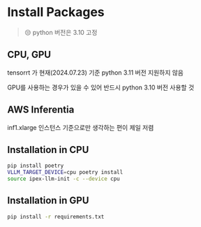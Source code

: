 # Install Packages

> 😒 python 버전은 3.10 고정 

## CPU, GPU

tensorrt 가 현재(2024.07.23) 기준 python 3.11 버전 지원하지 않음

GPU를 사용하는 경우가 있을 수 있어 반드시 python 3.10 버전 사용할 것

## AWS Inferentia

inf1.xlarge 인스턴스 기준으로만 생각하는 편이 제일 저렴


## Installation in CPU

```bash
pip install poetry
VLLM_TARGET_DEVICE=cpu poetry install
source ipex-llm-init -c --device cpu
```

## Installation in GPU
```bash
pip install -r requirements.txt
```
